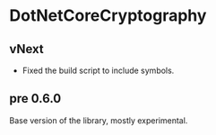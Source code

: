 # DotNetCoreCryptography

## vNext

- Fixed the build script to include symbols.

## pre 0.6.0

Base version of the library, mostly experimental.
